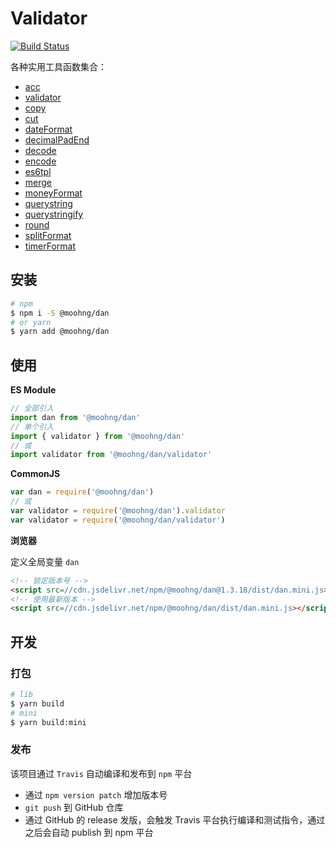 # Validator

[![Build Status](https://travis-ci.org/moohng/dan.svg?branch=master)](https://travis-ci.org/moohng/dan)

各种实用工具函数集合：

- [acc](src/acc)
- [validator](src/validator)
- [copy](src/copy.js)
- [cut](src/cut.js)
- [dateFormat](src/dateFormat.js)
- [decimalPadEnd](src/decimalPadEnd.js)
- [decode](src/decode.js)
- [encode](src/encode.js)
- [es6tpl](src/es6tpl.js)
- [merge](src/merge.js)
- [moneyFormat](src/moneyFormat.js)
- [querystring](src/querystring.js)
- [querystringify](src/querystringify.js)
- [round](src/round.js)
- [splitFormat](src/splitFormat.js)
- [timerFormat](src/timerFormat.js)

## 安装

```bash
# npm
$ npm i -S @moohng/dan
# or yarn
$ yarn add @moohng/dan
```

## 使用

**ES Module**

```js
// 全部引入
import dan from '@moohng/dan'
// 单个引入
import { validator } from '@moohng/dan'
// 或
import validator from '@moohng/dan/validator'
```

**CommonJS**

```js
var dan = require('@moohng/dan')
// 或
var validator = require('@moohng/dan').validator
var validator = require('@moohng/dan/validator')
```

**浏览器**

定义全局变量 `dan`

```html
<!-- 锁定版本号 -->
<script src=//cdn.jsdelivr.net/npm/@moohng/dan@1.3.18/dist/dan.mini.js></script>
<!-- 使用最新版本 -->
<script src=//cdn.jsdelivr.net/npm/@moohng/dan/dist/dan.mini.js></script>
```

## 开发

### 打包

```bash
# lib
$ yarn build
# mini
$ yarn build:mini
```

### 发布

该项目通过 `Travis` 自动编译和发布到 `npm` 平台

- 通过 `npm version patch` 增加版本号
- `git push` 到 GitHub 仓库
- 通过 GitHub 的 release 发版，会触发 Travis 平台执行编译和测试指令，通过之后会自动 publish 到 npm 平台
